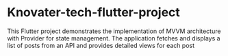 # Knovater-tech-flutter-project
 This Flutter project demonstrates the implementation of MVVM architecture with Provider for state management. The application fetches and displays a list of posts from an API and provides detailed views for each post

